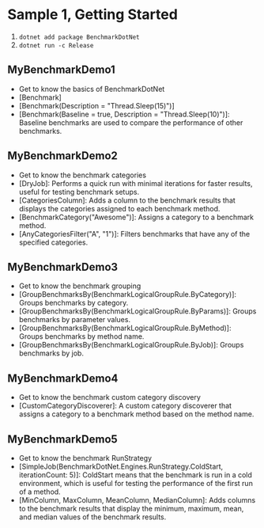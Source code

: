 # Sample 1, Getting Started

1. `dotnet add package BenchmarkDotNet`
2. `dotnet run -c Release`


## MyBenchmarkDemo1
- Get to know the basics of BenchmarkDotNet
- [Benchmark]
- [Benchmark(Description = "Thread.Sleep(15)")]
- [Benchmark(Baseline = true, Description = "Thread.Sleep(10)")]: Baseline benchmarks are used to compare the performance of other benchmarks.

## MyBenchmarkDemo2
- Get to know the benchmark categories
- [DryJob]: Performs a quick run with minimal iterations for faster results, useful for testing benchmark setups.
- [CategoriesColumn]: Adds a column to the benchmark results that displays the categories assigned to each benchmark method.
- [BenchmarkCategory("Awesome")]: Assigns a category to a benchmark method.
- [AnyCategoriesFilter("A", "1")]: Filters benchmarks that have any of the specified categories.

## MyBenchmarkDemo3
- Get to know the benchmark grouping
- [GroupBenchmarksBy(BenchmarkLogicalGroupRule.ByCategory)]: Groups benchmarks by category.
- [GroupBenchmarksBy(BenchmarkLogicalGroupRule.ByParams)]: Groups benchmarks by parameter values.
- [GroupBenchmarksBy(BenchmarkLogicalGroupRule.ByMethod)]: Groups benchmarks by method name.
- [GroupBenchmarksBy(BenchmarkLogicalGroupRule.ByJob)]: Groups benchmarks by job.

## MyBenchmarkDemo4
- Get to know the benchmark custom category discovery
- [CustomCategoryDiscoverer]: A custom category discoverer that assigns a category to a benchmark method based on the method name.

## MyBenchmarkDemo5
- Get to know the benchmark RunStrategy
- [SimpleJob(BenchmarkDotNet.Engines.RunStrategy.ColdStart, iterationCount: 5)]: ColdStart means that the benchmark is run in a cold environment, which is useful for testing the performance of the first run of a method.
- [MinColumn, MaxColumn, MeanColumn, MedianColumn]: Adds columns to the benchmark results that display the minimum, maximum, mean, and median values of the benchmark results.